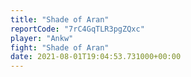 ```yaml
---
title: "Shade of Aran"
reportCode: "7rC4GqTLR3pgZQxc"
player: "Ankw"
fight: "Shade of Aran"
date: 2021-08-01T19:04:53.731000+00:00
---
```

